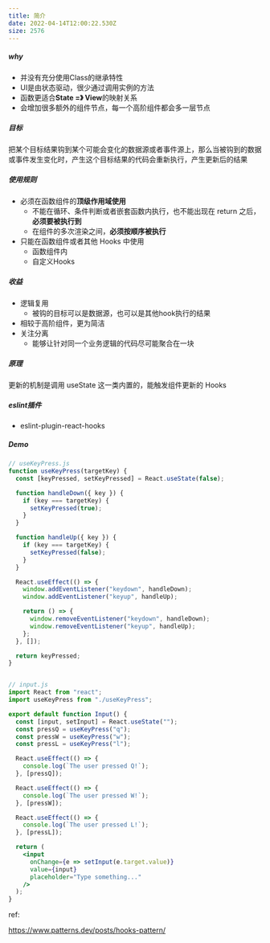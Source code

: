 ```yaml
---
title: 简介
date: 2022-04-14T12:00:22.530Z
size: 2576
---
```

##### why

- 并没有充分使用Class的继承特性
- UI是由状态驱动，很少通过调用实例的方法
- 函数更适合**State =》 View**的映射关系
- 会增加很多额外的组件节点，每一个高阶组件都会多一层节点



##### 目标

把某个目标结果钩到某个可能会变化的数据源或者事件源上，那么当被钩到的数据或事件发生变化时，产生这个目标结果的代码会重新执行，产生更新后的结果



##### 使用规则

- 必须在函数组件的**顶级作用域使用**
  - 不能在循环、条件判断或者嵌套函数内执行，也不能出现在 return 之后，**必须要被执行到**
  - 在组件的多次渲染之间，**必须按顺序被执行**
- 只能在函数组件或者其他 Hooks 中使用
  - 函数组件内
  - 自定义Hooks



##### 收益

- 逻辑复用
  - 被钩的目标可以是数据源，也可以是其他hook执行的结果
- 相较于高阶组件，更为简洁
- 关注分离
  - 能够让针对同一个业务逻辑的代码尽可能聚合在一块



##### 原理

更新的机制是调用 useState 这一类内置的，能触发组件更新的 Hooks



##### eslint插件

- eslint-plugin-react-hooks



##### Demo

```jsx
// useKeyPress.js
function useKeyPress(targetKey) {
  const [keyPressed, setKeyPressed] = React.useState(false);

  function handleDown({ key }) {
    if (key === targetKey) {
      setKeyPressed(true);
    }
  }

  function handleUp({ key }) {
    if (key === targetKey) {
      setKeyPressed(false);
    }
  }

  React.useEffect(() => {
    window.addEventListener("keydown", handleDown);
    window.addEventListener("keyup", handleUp);

    return () => {
      window.removeEventListener("keydown", handleDown);
      window.removeEventListener("keyup", handleUp);
    };
  }, []);

  return keyPressed;
}


// input.js
import React from "react";
import useKeyPress from "./useKeyPress";

export default function Input() {
  const [input, setInput] = React.useState("");
  const pressQ = useKeyPress("q");
  const pressW = useKeyPress("w");
  const pressL = useKeyPress("l");

  React.useEffect(() => {
    console.log(`The user pressed Q!`);
  }, [pressQ]);

  React.useEffect(() => {
    console.log(`The user pressed W!`);
  }, [pressW]);

  React.useEffect(() => {
    console.log(`The user pressed L!`);
  }, [pressL]);

  return (
    <input
      onChange={e => setInput(e.target.value)}
      value={input}
      placeholder="Type something..."
    />
  );
}
```

ref:

https://www.patterns.dev/posts/hooks-pattern/
